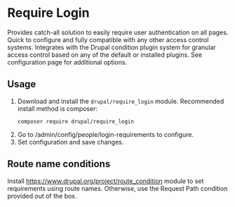 # Require Login

Provides catch-all solution to easily require user authentication on all pages. Quick to configure and fully
compatible with any other access control systems. Integrates with the Drupal condition plugin system for granular
access control based on any of the default or installed plugins. See configuration page for additional options.

## Usage

1. Download and install the `drupal/require_login` module. Recommended install method is composer:
   ```
   composer require drupal/require_login
   ```
2. Go to /admin/config/people/login-requirements to configure.
3. Set configuration and save changes.

## Route name conditions

Install https://www.drupal.org/project/route_condition module to set requirements using route names. Otherwise,
use the Request Path condition provided out of the box.

